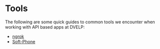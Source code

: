 # Tools

The following are some quick guides to common tools we encounter when working
with API based apps at DVELP:

* [ngrok](ngrok.md)
* [Soft-Phone](soft-phone.md)
